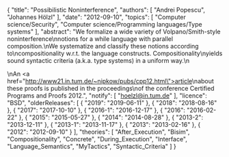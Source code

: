 {
    "title": "Possibilistic Noninterference",
    "authors": [
        "Andrei Popescu",
        "Johannes Hölzl"
    ],
    "date": "2012-09-10",
    "topics": [
        "Computer science/Security",
        "Computer science/Programming languages/Type systems"
    ],
    "abstract": "We formalize a wide variety of Volpano/Smith-style  noninterference\nnotions for a while language with parallel composition.\nWe systematize and classify these notions according to\ncompositionality w.r.t. the language constructs. Compositionality\nyields sound syntactic criteria (a.k.a. type systems) in a uniform way.\n<p>\nAn <a href=\"http://www21.in.tum.de/~nipkow/pubs/cpp12.html\">article</a>\nabout these proofs is published in the proceedings\nof the conference Certified Programs and Proofs 2012.",
    "notify": [
        "hoelzl@in.tum.de"
    ],
    "licence": "BSD",
    "olderReleases": [
        {
            "2019": "2019-06-11"
        },
        {
            "2018": "2018-08-16"
        },
        {
            "2017": "2017-10-10"
        },
        {
            "2016-1": "2016-12-17"
        },
        {
            "2016": "2016-02-22"
        },
        {
            "2015": "2015-05-27"
        },
        {
            "2014": "2014-08-28"
        },
        {
            "2013-2": "2013-12-11"
        },
        {
            "2013-1": "2013-11-17"
        },
        {
            "2013": "2013-02-16"
        },
        {
            "2012": "2012-09-10"
        }
    ],
    "theories": [
        "After_Execution",
        "Bisim",
        "Compositionality",
        "Concrete",
        "During_Execution",
        "Interface",
        "Language_Semantics",
        "MyTactics",
        "Syntactic_Criteria"
    ]
}